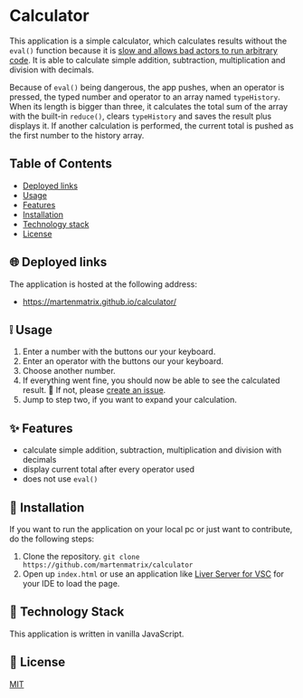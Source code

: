
# Calculator

This application is a simple calculator, which calculates results without the `eval()` function because it is [slow and allows bad actors to run arbitrary code](https://developer.mozilla.org/en-US/docs/Web/JavaScript/Reference/Global_Objects/eval#never_use_eval!). It is able to calculate simple addition, subtraction, multiplication and division with decimals.

Because of `eval()` being dangerous, the app pushes, when an operator is pressed, the typed number and operator to an array named `typeHistory`. When its length is bigger than three, it calculates the total sum of the array with the built-in `reduce()`, clears `typeHistory` and saves the result plus displays it. If another calculation is performed, the current total is pushed as the first number to the history array.

## Table of Contents
- [Deployed links](#globe_with_meridians-deployed-links)
- [Usage](#grey_exclamation-usage)
- [Features](#sparkles-features)
- [Installation](#wrench-installation)
- [Technology stack](#blue_book-technology-stack)
- [License](#scroll-license)

## :globe_with_meridians: Deployed links

The application is hosted at the following address:

- https://martenmatrix.github.io/calculator/

## :grey_exclamation: Usage
1. Enter a number with the  buttons our your keyboard.
2. Enter an operator with the buttons our your keyboard.
3. Choose another number.
4. If everything went fine, you should now be able to see the calculated result. :tada:
If not, please [create an issue](https://github.com/martenmatrix/capital-gains-trading-calculator/issues/new).
5. Jump to step two, if you want to expand your calculation.

## :sparkles: Features
- calculate simple addition, subtraction, multiplication and division with decimals
- display current total after every operator used
- does not use `eval()`

## :wrench: Installation
If you want to run the application on your local pc or just want to contribute, do the following steps:
1. Clone the repository.
`git clone https://github.com/martenmatrix/calculator`
2. Open up `index.html` or use an application like [Liver Server for VSC](https://marketplace.visualstudio.com/items?itemName=ritwickdey.LiveServer) for your IDE to load the page.

## :blue_book: Technology Stack
This application is written in vanilla JavaScript.

## :scroll: License
[MIT](https://github.com/martenmatrix/capital-gains-trading-calculator/blob/master/LICENSE)
